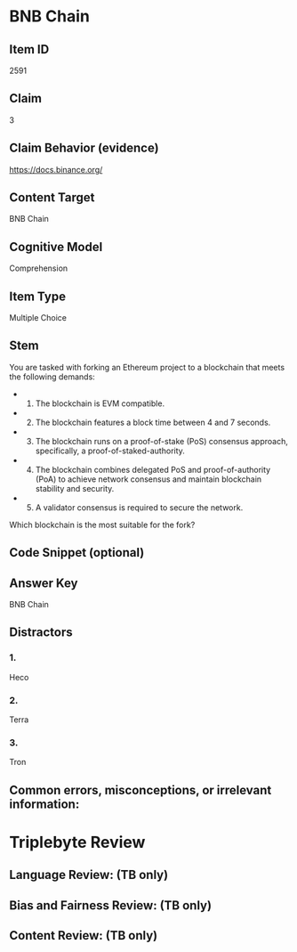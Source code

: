 # BNB Chain

## Item ID
2591

## Claim
3

## Claim Behavior (evidence)
https://docs.binance.org/

## Content Target
BNB Chain

## Cognitive Model
Comprehension

## Item Type
Multiple Choice 

## Stem
You are tasked with forking an Ethereum project to a blockchain that meets the following demands:

- 1. The blockchain is EVM compatible.
- 2. The blockchain features a block time between 4 and 7 seconds.
- 3. The blockchain runs on a proof-of-stake (PoS) consensus approach, specifically, a proof-of-staked-authority. 
- 4. The blockchain combines delegated PoS and proof-of-authority (PoA) to achieve network consensus and maintain blockchain stability and security.
- 5. A validator consensus is required to secure the network. 

Which blockchain is the most suitable for the fork?

## Code Snippet (optional)

## Answer Key
BNB Chain

## Distractors
### 1.
Heco

### 2.
Terra

### 3.
Tron

## Common errors, misconceptions, or irrelevant information:

# Triplebyte Review

## Language Review: (TB only)

## Bias and Fairness Review: (TB only)

## Content Review: (TB only)
